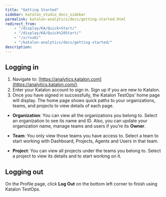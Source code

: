 ```yaml
---
title: "Getting Started"
sidebar: katalon_studio_docs_sidebar
permalink: katalon-analytics/docs/getting-started.html
redirect_from:
    - "/display/KA/Quick+Start/"
    - "/display/KA/Quick%20Start/"
    - "/x/rxxO/"
    - "/katalon-analytics/docs/getting-started/"
description:
---
```

## Logging in

1. Navigate to: [https://analytics.katalon.com](https://analytics.katalon.com/).
2. Enter your Katalon account to sign in. Sign up if you are new to Katalon.
3. Once you have signed in successfully, the Katalon TestOps’ home page will display. The home page shows quick paths to your organizations, teams, and projects to view details of each page.

* **Organization**: You can view all the organizations you belong to. Select an organization to see its name and ID. Also, you can update your organization name, manage teams and users if you’re its **Owner**.

* **Team**: You only view those teams you have access to. Select a team to start working with Dashboard, Projects, Agents and Users in that team.

* **Project**: You can view all projects under the teams you belong to. Select a project to view its details and to start working on it.

## Logging out

On the Profile page, click **Log Out** on the bottom left corner to finish using Katalon TestOps.

